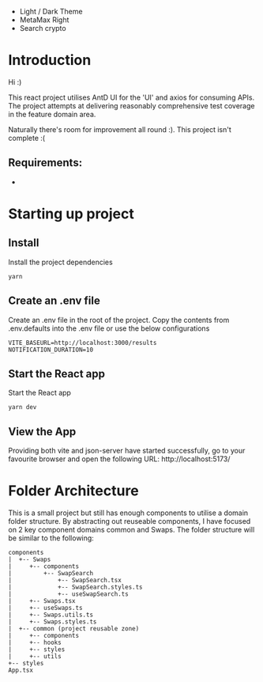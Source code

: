 - Light / Dark Theme
- MetaMax Right
- Search crypto

# Introduction

Hi :)

This react project utilises AntD UI for the 'UI' and axios for consuming APIs. The project attempts at delivering reasonably comprehensive test coverage in the feature domain area.

Naturally there's room for improvement all round :). This project isn't complete :(

## Requirements:

- 

# Starting up project

## Install

Install the project dependencies

```
yarn
```

## Create an .env file

Create an .env file in the root of the project.  Copy the contents from .env.defaults into the .env file or use the below configurations

```
VITE_BASEURL=http://localhost:3000/results
NOTIFICATION_DURATION=10
```

## Start the React app

Start the React app

```
yarn dev
```

## View the App

Providing both vite and json-server have started successfully, go to your favourite browser and open the following URL: http://localhost:5173/

# Folder Architecture

This is a small project but still has enough components to utilise a domain folder structure. By abstracting out reuseable components, I have focused on 2 key component domains common and Swaps. The folder structure will be similar to the following:
```
components
|  +-- Swaps
|     +-- components
|         +-- SwapSearch
|             +-- SwapSearch.tsx
|             +-- SwapSearch.styles.ts
|             +-- useSwapSearch.ts
|     +-- Swaps.tsx
|     +-- useSwaps.ts
|     +-- Swaps.utils.ts
|     +-- Swaps.styles.ts
|  +-- common (project reusable zone)
|     +-- components
|     +-- hooks
|     +-- styles
|     +-- utils
+-- styles
App.tsx
```